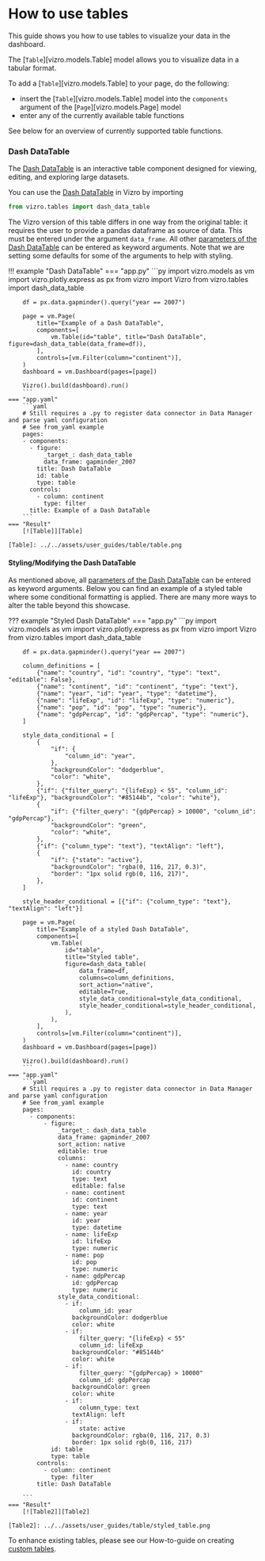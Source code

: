 # How to use tables

This guide shows you how to use tables to visualize your data in the dashboard.

The [`Table`][vizro.models.Table] model allows you to visualize data in a tabular format.

To add a [`Table`][vizro.models.Table] to your page, do the following:

- insert the [`Table`][vizro.models.Table] model into the `components` argument of the
[`Page`][vizro.models.Page] model
- enter any of the currently available table functions

See below for an overview of currently supported table functions.

### Dash DataTable

The [Dash DataTable](https://dash.plotly.com/datatable) is an interactive table component designed for viewing, editing, and exploring large datasets.

You can use the [Dash DataTable](https://dash.plotly.com/datatable) in Vizro by importing
```py
from vizro.tables import dash_data_table
```
The Vizro version of this table differs in one way from the original table: it requires the user to provide a pandas dataframe as source of data.
This must be entered under the argument `data_frame`.
All other [parameters of the Dash DataTable](https://dash.plotly.com/datatable/reference) can be entered as keyword arguments. Note that we are
setting some defaults for some of the arguments to help with styling.

!!! example "Dash DataTable"
    === "app.py"
        ```py
        import vizro.models as vm
        import vizro.plotly.express as px
        from vizro import Vizro
        from vizro.tables import dash_data_table

        df = px.data.gapminder().query("year == 2007")

        page = vm.Page(
            title="Example of a Dash DataTable",
            components=[
                vm.Table(id="table", title="Dash DataTable", figure=dash_data_table(data_frame=df)),
            ],
            controls=[vm.Filter(column="continent")],
        )
        dashboard = vm.Dashboard(pages=[page])

        Vizro().build(dashboard).run()
        ```
    === "app.yaml"
        ```yaml
        # Still requires a .py to register data connector in Data Manager and parse yaml configuration
        # See from_yaml example
        pages:
        - components:
          - figure:
              _target_: dash_data_table
              data_frame: gapminder_2007
            title: Dash DataTable
            id: table
            type: table
          controls:
            - column: continent
              type: filter
          title: Example of a Dash DataTable
        ```
    === "Result"
        [![Table]][Table]

    [Table]: ../../assets/user_guides/table/table.png

#### Styling/Modifying the Dash DataTable

As mentioned above, all [parameters of the Dash DataTable](https://dash.plotly.com/datatable/reference) can be entered as keyword arguments. Below you can find
an example of a styled table where some conditional formatting is applied. There are many more ways to alter the table beyond this showcase.

??? example "Styled Dash DataTable"
    === "app.py"
        ```py
        import vizro.models as vm
        import vizro.plotly.express as px
        from vizro import Vizro
        from vizro.tables import dash_data_table

        df = px.data.gapminder().query("year == 2007")

        column_definitions = [
            {"name": "country", "id": "country", "type": "text", "editable": False},
            {"name": "continent", "id": "continent", "type": "text"},
            {"name": "year", "id": "year", "type": "datetime"},
            {"name": "lifeExp", "id": "lifeExp", "type": "numeric"},
            {"name": "pop", "id": "pop", "type": "numeric"},
            {"name": "gdpPercap", "id": "gdpPercap", "type": "numeric"},
        ]

        style_data_conditional = [
            {
                "if": {
                    "column_id": "year",
                },
                "backgroundColor": "dodgerblue",
                "color": "white",
            },
            {"if": {"filter_query": "{lifeExp} < 55", "column_id": "lifeExp"}, "backgroundColor": "#85144b", "color": "white"},
            {
                "if": {"filter_query": "{gdpPercap} > 10000", "column_id": "gdpPercap"},
                "backgroundColor": "green",
                "color": "white",
            },
            {"if": {"column_type": "text"}, "textAlign": "left"},
            {
                "if": {"state": "active"},
                "backgroundColor": "rgba(0, 116, 217, 0.3)",
                "border": "1px solid rgb(0, 116, 217)",
            },
        ]

        style_header_conditional = [{"if": {"column_type": "text"}, "textAlign": "left"}]

        page = vm.Page(
            title="Example of a styled Dash DataTable",
            components=[
                vm.Table(
                    id="table",
                    title="Styled table",
                    figure=dash_data_table(
                        data_frame=df,
                        columns=column_definitions,
                        sort_action="native",
                        editable=True,
                        style_data_conditional=style_data_conditional,
                        style_header_conditional=style_header_conditional,
                    ),
                ),
            ],
            controls=[vm.Filter(column="continent")],
        )
        dashboard = vm.Dashboard(pages=[page])

        Vizro().build(dashboard).run()
        ```
    === "app.yaml"
        ```yaml
        # Still requires a .py to register data connector in Data Manager and parse yaml configuration
        # See from_yaml example
        pages:
          - components:
              - figure:
                  _target_: dash_data_table
                  data_frame: gapminder_2007
                  sort_action: native
                  editable: true
                  columns:
                    - name: country
                      id: country
                      type: text
                      editable: false
                    - name: continent
                      id: continent
                      type: text
                    - name: year
                      id: year
                      type: datetime
                    - name: lifeExp
                      id: lifeExp
                      type: numeric
                    - name: pop
                      id: pop
                      type: numeric
                    - name: gdpPercap
                      id: gdpPercap
                      type: numeric
                  style_data_conditional:
                    - if:
                        column_id: year
                      backgroundColor: dodgerblue
                      color: white
                    - if:
                        filter_query: "{lifeExp} < 55"
                        column_id: lifeExp
                      backgroundColor: "#85144b"
                      color: white
                    - if:
                        filter_query: "{gdpPercap} > 10000"
                        column_id: gdpPercap
                      backgroundColor: green
                      color: white
                    - if:
                        column_type: text
                      textAlign: left
                    - if:
                        state: active
                      backgroundColor: rgba(0, 116, 217, 0.3)
                      border: 1px solid rgb(0, 116, 217)
                id: table
                type: table
            controls:
              - column: continent
                type: filter
            title: Dash DataTable

        ```
    === "Result"
        [![Table2]][Table2]

    [Table2]: ../../assets/user_guides/table/styled_table.png

To enhance existing tables, please see our How-to-guide on creating [custom tables](custom_tables.md).
